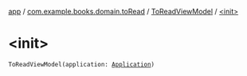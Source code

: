 [app](../../index.md) / [com.example.books.domain.toRead](../index.md) / [ToReadViewModel](index.md) / [&lt;init&gt;](./-init-.md)

# &lt;init&gt;

`ToReadViewModel(application: `[`Application`](https://developer.android.com/reference/android/app/Application.html)`)`